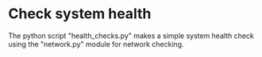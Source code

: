 # Check system health

The python script "health_checks.py" makes a simple system health check using the "network.py" module for network checking.
